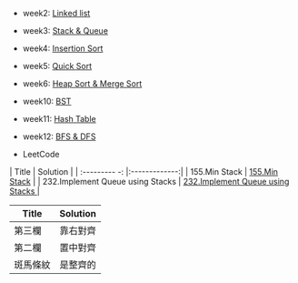 * week2:
[Linked list](https://github.com/tzuying0312/Learning-Code/tree/master/week2)
* week3:
[Stack & Queue](https://github.com/tzuying0312/Learning-Code/tree/master/week3)
* week4:
[Insertion Sort](https://github.com/tzuying0312/Learning-Code/tree/master/week4)
* week5:
[Quick Sort](https://github.com/tzuying0312/Learning-Code/tree/master/week5)
* week6:
[Heap Sort & Merge Sort](https://github.com/tzuying0312/Learning-Code/tree/master/week6%267)
* week10:
[BST](https://github.com/tzuying0312/Learning-Code/tree/master/week10)
* week11:
[Hash Table](https://github.com/tzuying0312/Learning-Code/tree/master/week11)
* week12:
[BFS & DFS](https://github.com/tzuying0312/Learning-Code/tree/master/week12%2613)

* LeetCode

| Title         | Solution      | 
| :--------- -: |:-------------:|
| 155.Min Stack                    | [155.Min Stack](https://github.com/tzuying0312/Learning-Code/blob/master/week3/155.min-stack(array).py)                                                   | 
| 232.Implement Queue using Stacks |  [232.Implement Queue using Stacks ](https://github.com/tzuying0312/Learning-Code/blob/master/week3/232.implement-queue-using-stacks(array).py) |  

| Title        | Solution        |
| ------------- |:-------------:|
| 第三欄        | 靠右對齊      | 
| 第二欄        | 置中對齊      | 
| 斑馬條紋      | 是整齊的      |  
